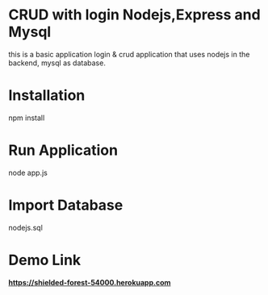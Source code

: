 # CRUD with login Nodejs,Express and Mysql
this is a basic application login & crud application that uses nodejs in the backend, mysql as database.

# Installation
npm install


# Run Application
node app.js


# Import Database
nodejs.sql

# Demo Link
__https://shielded-forest-54000.herokuapp.com__
